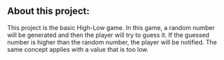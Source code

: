 ## About this project:

This project is the basic High-Low game. In this game, a random number will be generated and then the player will try to guess it.
If the guessed number is higher than the random number, the player will be notified. The same concept applies with a value that is too low.

